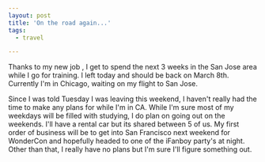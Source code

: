 ```yaml
---
layout: post
title: 'On the road again...'
tags:
  - travel

---
```


Thanks to my new job , I get to spend the next 3 weeks in the San Jose area while I go for training. I left today and should be back on March 8th. Currently I'm in Chicago, waiting on my flight to San Jose. 

Since I was told Tuesday I was leaving this weekend, I haven't really had the time to make any plans for while I'm in CA. While I'm sure most of my weekdays will be filled with studying, I do plan on going out on the weekends. I'll have a rental car but its shared between 5 of us. My first order of business will be to get into San Francisco next weekend for WonderCon and hopefully headed to one of the iFanboy party's at night. Other than that, I really have no plans but I'm sure I'll figure something out. 
